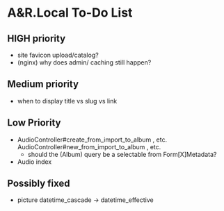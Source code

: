 # A&R.Local To-Do List

## HIGH priority

  - site favicon upload/catalog?
  - (nginx) why does admin/ caching still happen?

## Medium priority

  - when to display title vs slug vs link

## Low Priority

  - AudioController#create_from_import_to_album , etc.
    AudioController#new_from_import_to_album , etc.
    - should the (Album) query be a selectable from Form[X]Metadata?
  - Audio index

## Possibly fixed

  - picture datetime_cascade -> datetime_effective
